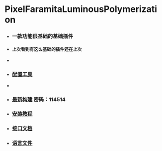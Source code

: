 # PixelFaramitaLuminousPolymerization
- ### 一款功能很基础的基础插件
- #### 上次看到有这么基础的插件还在上次
- 
- ### [配置工具](https://www.mcpf.live/)
- 
- ### [最新构建](https://gxh.lanzoum.com/b03v3gxbi)  密码：114514

- ### [安装教程](docs/InstallGuide.md)

- ### [接口文档](docs/RemoteCall.md)

- ### [语言文件](lang)
